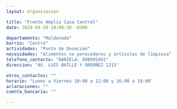 ```yaml
---
layout: organizacion

title: "Frente Amplio Casa Central"
date: 2020-04-30 18:09:30 -0300

departamento: "Maldonado"
barrio: "Centro"
actividades: "Punto de Donación"
necesidades: "Alimentos no perecederos y artículos de limpieza"
telefono_contacto: "DANIELA: 098995491"
direccion: "AV. LUIS BATLLE Y ORDOÑEZ 1213"

otros_contactos: ""
horario: "Lunes a Viernes 10:00 a 12:00 y 16:00 a 18:00"
aclaraciones: ""
cuenta_bancaria: ""

---
```

